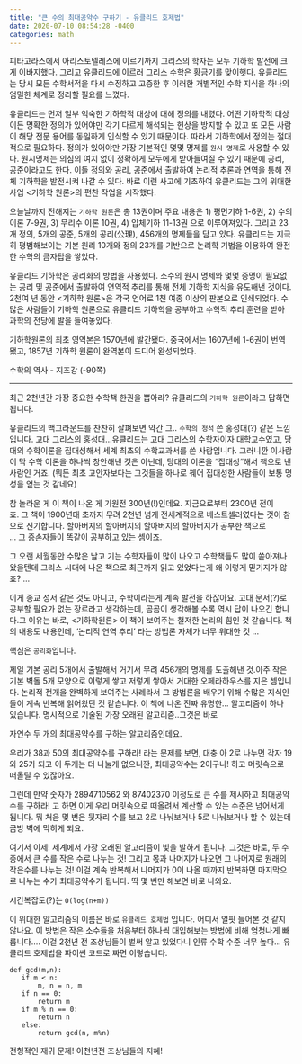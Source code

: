 ```yaml
---
title: "큰 수의 최대공약수 구하기 - 유클리드 호제법"
date: 2020-07-10 08:54:28 -0400
categories: math
---
```


피타고라스에서 아리스토텔레스에 이르기까지 그리스의 학자는 모두 기하학 발전에 크게 이바지했다. 그리고 유클리드에 이르러 그리스 수학은 황금기를 맞이햇다. 유클리드는 당시 모든 수학서적을 다시 수정하고 고증한 후 이러한 개별적인 수학 지식을 하나의 엄밀한 체계로 정리할 필요를 느꼈다.

유클리드는 먼저 일부 익숙한 기하학적 대상에 대해 정의를 내렸다. 어떤 기하학적 대상이든 명확한 정의가 있어야만 각기 다르게 해석되는 현상을 방지할 수 있고 또 모든 사람이 해당 전문 용어를 동일하게 인식할 수 있기 때문이다. 따라서 기하학에서 정의는 절대적으로 필요하다. 정의가 있어야만 가장 기본적인 몇몇 명제를 `원시 명제`로 사용할 수 있다.
원시명제는 의심의 여지 없이 정확하게 모두에게 받아들여질 수 있기 때문에 공리, 공준이라고도 한다. 이들 정의와 공리, 공준에서 출발하여 논리적 추론과 연역을 통해 전체 기하학을 발전시켜 나갈 수 있다.
바로 이런 사고에 기초하여 유클리드는 그의 위대한 사업 <기하학 원론>의 편찬 작업을 시작했다.

오늘날까지 전해지는 `기하학 원론`은 총 13권이며 주요 내용은 1) 평면기하 1-6권, 2) 수의 이론 7-9권, 3) 무리수 이론 10권, 4) 입체기하 11-13권 으로 이루어져있다. 그리고 23개 정의, 5개의 공준, 5개의 공리(公理), 456개의 명제들을 담고 있다.
유클리드는 지극히 평범해보이는 기본 원리 10개와 정의 23개를 기반으로 논리학 기법을 이용하여 완전한 수학의 금자탑을 쌓았다. 

유클리드 기하학은 공리화의 방법을 사용했다. 소수의 원시 명제와 몇몇 증명이 필요없는 공리 및 공준에서 출발하여 연역적 추리를 통해 전체 기하학 지식을 유도해낸 것이다.
2천여 년 동안 <기하학 원론>은 각국 언어로 1천 여종 이상의 판본으로 인쇄되었다. 수많은 사람들이 기하학 원론으로 유클리드 기하학을 공부하고 수학적 추리 훈련을 받아 과학의 전당에 발을 들여놓았다.

기하학원론의 최초 영역본은 1570년에 발간됐다. 중국에서는 1607년에 1-6권이 번역됐고, 1857년 기하학 원론이 완역본이 드디어 완성되었다.

수학의 역사 - 지즈강 (-90쪽)


-------------

최근 2천년간 가장 중요한 수학책 한권을 뽑아라? 유클리드의 `기하학 원론`이라고 답하면 됩니다.

유클리드의 백그라운드를 찬찬히 살펴보면 약간 그.. `수학의 정석` 쓴 홍성대(?) 같은 느낌입니다. 고대 그리스의 홍성대…유클리드는 고대 그리스의 수학자이자 대학교수였고, 당대의 수학이론을 집대성해서 세계 최초의 수학교과서를 쓴 사람입니다. 그러니깐 이사람이 막 수학 이론을 하나씩 창안해낸 것은 아닌데, 당대의 이론을 “집대성“해서 책으로 낸 사람인 거죠. (뭐든 최초 고안자보다는 그것들을 하나로 꿰어 집대성한 사람들이 보통 명성을 얻는 것 같네요)

참 놀라운 게 이 책이 나온 게 기원전 300년(!)인데요. 지금으로부터 2300년 전이죠. 그 책이 1900년대 초까지 무려 2천년 넘게 전세계적으로 베스트셀러였다는 것이 참으로 신기합니다. 할아버지의 할아버지의 할아버지의 할아버지가 공부한 책으로 … 그 증손자들이 똑같이 공부하고 있는 셈이죠.

그 오랜 세월동안 수많은 날고 기는 수학자들이 많이 나오고 수학책들도 많이 쏟아져나왔을텐데 그리스 시대에 나온 책으로 최근까지 읽고 있었다는게 왜 이렇게 믿기지가 않죠? …

이게 종교 성서 같은 것도 아니고, 수학이라는게 계속 발전을 하잖아요. 고대 문서(?)로 공부할 필요가 없는 장르라고 생각하는데, 곰곰이 생각해볼 수록 역시 답이 나오긴 합니다.그 이유는 바로, <기하학원론> 이 책이 보여주는 철저한 논리의 힘인 것 같습니다. 책의 내용도 내용인데, ‘논리적 연역 추리’ 라는 방법론 자체가 너무 위대한 것 …

핵심은 `공리화`입니다.

제일 기본 공리 5개에서 출발해서 거기서 무려 456개의 명제를 도출해낸 것.아주 작은 기본 벽돌 5개 모양으로 이렇게 쌓고 저렇게 쌓아서 거대한 오페라하우스를 지은 셈입니다. 논리적 전개을 완벽하게 보여주는 사례라서 그 방법론을 배우기 위해 수많은 지식인들이 계속 반복해 읽어왔던 것 같습니다.
이 책에 나온 진짜 유명한… 알고리즘이 하나 있습니다. 명시적으로 기술된 가장 오래된 알고리즘..그것은 바로

자연수 두 개의 최대공약수를 구하는 알고리즘인데요.

우리가 38과 50의 최대공약수를 구하라! 라는 문제를 보면, 대충 아 2로 나누면 각자 19와 25가 되고 이 두개는 더 나눌게 없으니깐, 최대공약수는 2이구나! 하고 머릿속으로 떠올릴 수 있잖아요.

그런데 만약 숫자가 2894710562 와 87402370 이정도로 큰 수를 제시하고 최대공약수를 구하라! 고 하면
 이게 우리 머릿속으로 떠올려서 계산할 수 있는 수준은 넘어서게 됩니다. 뭐 처음 몇 번은 뒷자리 수를 보고 2로 나눠보거나 5로 나눠보거나 할 수 있는데 금방 벽에 막히게 되요.
 
 
 여기서 이제! 세계에서 가장 오래된 알고리즘이 빛을 발하게 됩니다. 그것은 바로, 두 수 중에서 큰 수를 작은 수로 나누는 것! 그리고 몫과 나머지가 나오면 그 나머지로 원래의 작은수를 나누는 것! 이걸 계속 반복해서 나머지가 0이 나올 때까지 반복하면 마지막으로 나누는 수가 최대공약수가 됩니다. 딱 몇 번만 해보면 바로 나와요.
 
 시간복잡도(?)는 `O(log(n+m))`
 
 이 위대한 알고리즘의 이름은 바로 `유클리드 호제법` 입니다. 어디서 얼핏 들어본 것 같지 않나요. 이 방법은 작은 소수들을 처음부터 하나씩 대입해보는 방법에 비해 엄청나게 빠릅니다.… 이걸 2천년 전 조상님들이 벌써 알고 있었다니 인류 수학 수준 너무 높다…
 유클리드 호제법을 파이썬 코드로 짜면 이렇습니다.
 
 ```
 def gcd(m,n):
	if m < n:
		m, n = n, m
	if n == 0:
		return m
    if m % n == 0:
		return n
	else:
		return gcd(n, m%n)
```

전형적인 재귀 문제! 이천년전 조상님들의 지혜!